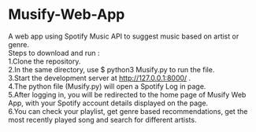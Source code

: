 # Musify-Web-App
A web app using Spotify Music API to suggest music based on artist or genre.\
Steps to download and run : \
1.Clone the repository. \
2.In the same directory, use $ python3 Musify.py to run the file.\
3.Start the development server at http://127.0.0.1:8000/ .\
4.The python file (Musify.py) will open a Spotify Log in page. \
5.After logging in, you will be redirected to the home page of Musify Web App, with your Spotify account details displayed on the page.\
6.You can check your playlist, get genre based recommendations, get the most recently played song and search for different artists.
